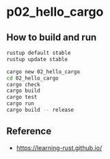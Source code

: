 # p02_hello_cargo

## How to build and run

```sh
rustup default stable
rustup update stable

cargo new 02_hello_cargo
cd 02_hello_cargo
cargo check
cargo build
cargo test
cargo run
cargo build -- release
```

## Reference

- <https://learning-rust.github.io/>
